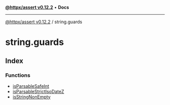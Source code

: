 [**@httpx/assert v0.12.2**](../README.md) • **Docs**

***

[@httpx/assert v0.12.2](../README.md) / string.guards

# string.guards

## Index

### Functions

- [isParsableSafeInt](functions/isParsableSafeInt.md)
- [isParsableStrictIsoDateZ](functions/isParsableStrictIsoDateZ.md)
- [isStringNonEmpty](functions/isStringNonEmpty.md)

